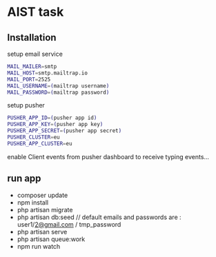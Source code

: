 # AIST task



## Installation


setup email service
```bash
MAIL_MAILER=smtp
MAIL_HOST=smtp.mailtrap.io
MAIL_PORT=2525
MAIL_USERNAME=(mailtrap username)
MAIL_PASSWORD=(mailtrap password)
```
setup pusher
```bash
PUSHER_APP_ID=(pusher app id)
PUSHER_APP_KEY=(pusher app key)
PUSHER_APP_SECRET=(pusher app secret)
PUSHER_CLUSTER=eu
PUSHER_APP_CLUSTER=eu
```
enable Client events from pusher dashboard to receive typing events...

## run app
- composer update
- npm install
- php artisan migrate
- php artisan db:seed  // default emails and passwords are : user1/2@gmail.com / tmp_password
- php artisan serve 
- php artisan queue:work
- npm run watch

